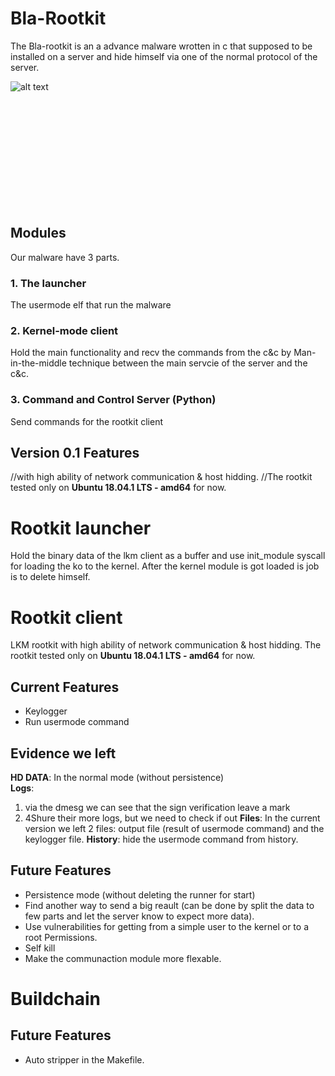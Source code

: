 # Bla-Rootkit
The Bla-rootkit is an a advance malware wrotten in c that supposed to be installed on a server and hide himself via one of the 
normal protocol of the server.


![alt text](https://i.imgur.com/KOdSjwL.jpg)

<br><br><br><br><br>
<br><br><br><br><br>

## Modules
Our malware have 3 parts.

### 1. The launcher
The usermode elf that run the malware

### 2. Kernel-mode client 
Hold the main functionality and recv the commands from the c&c by Man-in-the-middle technique between the main servcie of the server and the c&c.

### 3. Command and Control Server (Python)
Send commands for the rootkit client 

## Version 0.1 Features
//with high ability of network communication & host hidding.
//The rootkit tested only on **Ubuntu 18.04.1 LTS - amd64** for now.

# Rootkit launcher
Hold the binary data of the lkm client as a buffer and use init_module syscall for loading the ko to the kernel. 
After the kernel module is got loaded is job is to delete himself.

# Rootkit client
LKM rootkit with high ability of network communication & host hidding.
The rootkit tested only on **Ubuntu 18.04.1 LTS - amd64** for now.

## Current Features
- Keylogger
- Run usermode command


## Evidence we left

**HD DATA**: In the normal mode (without persistence) <br>
**Logs**: 
1. via the dmesg we can see that the sign verification leave a mark
2. 4Shure their more logs, but we need to check if out
**Files**: In the current version we left 2 files: output file (result of usermode command) and the keylogger file.
**History**: hide the usermode command from history.

## Future Features
- Persistence mode (without deleting the runner for start)
- Find another way to send a big reault (can be done by split the data to few parts and let the server know to expect more data).
- Use vulnerabilities for getting from a simple user to the kernel or to a root Permissions.  
- Self kill
- Make the communaction module more flexable.

# Buildchain

## Future Features
- Auto stripper in the Makefile.


